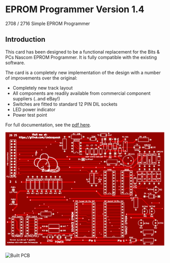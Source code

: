 # EPROM Programmer Version 1.4

2708 / 2716 Simple EPROM Programmer

## Introduction

This card has been designed to be a functional replacement for the Bits & PCs Nascom EPROM Programmer.  It is fully compatible with the existing software.

The card is a completely new implementation of the design with a number of improvements over the original:

*	Completely new track layout
*	All components are readily available from commercial component suppliers (..and eBay!)
*	Switches are fitted to standard 12 PIN DIL sockets
*	LED power indicator
*	Power test point

For full documentation, see the [pdf here](EPROM_Programmer.pdf).  

 ![PCB From JLCPCB](pcb.png)

  ![Built PCB](built_pcb.png)
